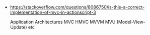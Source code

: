 - <https://stackoverflow.com/questions/8086750/is-this-a-correct-implementation-of-mvc-in-actionscript-3>

	Application Architectures
	MVC
	HMVC
	MVVM
	MVU (Model-View-Update)
	etc